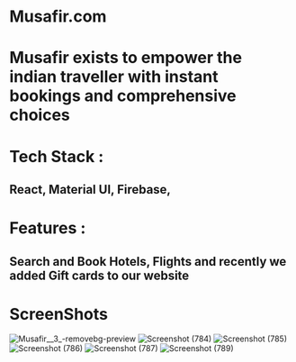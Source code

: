 <h1>Musafir.com</h1>

<h1>Musafir exists to empower the indian traveller with instant bookings and comprehensive choices</h1>

<h1>Tech Stack :</h1> <h2>React, Material UI, Firebase,</h2>

<h1>Features :</h1> <h2>Search and Book Hotels, Flights and recently we added Gift cards to our website</h2>

<h1>ScreenShots</h1>

![Musafir__3_-removebg-preview](https://user-images.githubusercontent.com/64404614/213977407-c807bd52-7911-4981-a997-fe54f4b6ed5d.png)
![Screenshot (784)](https://user-images.githubusercontent.com/107456969/213979612-a4195b5a-3ff8-4426-930b-8e9e0fbb56f6.png)
![Screenshot (785)](https://user-images.githubusercontent.com/107456969/213979622-8f03f899-2fa8-46ba-a44e-6f91b0bad386.png)
![Screenshot (786)](https://user-images.githubusercontent.com/107456969/213979630-001d70bf-f281-4493-9b05-db4a7f15320d.png)
![Screenshot (787)](https://user-images.githubusercontent.com/107456969/213979645-2a09e685-d162-4418-8cf8-a84686e9313f.png)
![Screenshot (789)](https://user-images.githubusercontent.com/107456969/213979651-a2a61268-cc4f-442a-8757-6ab6f564b97a.png)

